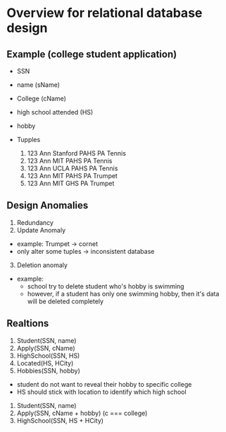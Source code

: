 # Overview for relational database design
## Example (college student application)
 * SSN
 * name (sName)
 * College (cName)
 * high school attended (HS)
 * hobby

 * Tupples
   1. 123 Ann Stanford PAHS PA Tennis
   2. 123 Ann MIT PAHS PA Tennis
   3. 123 Ann UCLA PAHS PA Tennis
   4. 123 Ann MIT PAHS PA Trumpet
   5. 123 Ann MIT GHS PA Trumpet


## Design Anomalies
1. Redundancy
2. Update Anomaly
  * example: Trumpet -> cornet
  * only alter some tuples -> inconsistent database
3. Deletion anomaly
  * example:
    * school try to delete student who's hobby is swimming
    * however, if a student has only one swimming hobby, then it's data will be deleted completely


## Realtions
1. Student(SSN, name)
2. Apply(SSN, cName)
3. HighSchool(SSN, HS)
4. Located(HS, HCity)
5. Hobbies(SSN, hobby)


* student do not want to reveal their hobby to specific college
* HS should stick with location to identify which high school


1. Student(SSN, name)
2. Apply(SSN, cName + hobby) (c === college)
3. HighSchool(SSN, HS + HCity)
